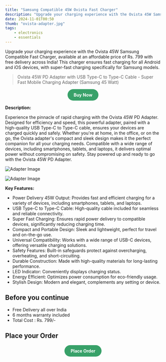 ```yaml
---
title: "Samsung Compatible 45W Ovista Fast Charger"
description: "Upgrade your charging experience with the Ovista 45W Samsung Compatible Fast Charger."
date: 2024-11-01T00:50
thumb: "ovista-adapter.jpg"
tags: 
    - electronics
    - essentials
---
```


Upgrade your charging experience with the Ovista 45W Samsung Compatible Fast Charger, available at an affordable price of Rs. 799 with free delivery across India! This charger ensures fast charging for all Android and iOS devices, with super-fast charging specifically for Samsung models.

> Ovista 45W PD Adapter with USB Type-C to Type-C Cable - Super Fast Mobile Charging Adapter (Samsung 45 Watt)

<div style="text-align: center;">
    <a href="https://rzp.io/rzp/ovista-adapter" target="_blank" style="display: inline-block; background-color: #38a169; color: white; font-weight: bold; padding: 10px 20px; border-radius: 9999px; text-align: center; text-decoration: none;">Buy Now</a>
</div>

__Description:__

Experience the pinnacle of rapid charging with the Ovista 45W PD Adapter. Designed for efficiency and speed, this powerful adapter, paired with a high-quality USB Type-C to Type-C cable, ensures your devices are charged quickly and safely. Whether you're at home, in the office, or on the go, the Ovista adapter's compact and sleek design makes it the perfect companion for all your charging needs. Compatible with a wide range of devices, including smartphones, tablets, and laptops, it delivers optimal power without compromising on safety. Stay powered up and ready to go with the Ovista 45W PD Adapter.

![Adapter Image](https://ovista.in/cdn/shop/files/Samsung25watt_720x.png?v=1723100918)

![Adapter Image](https://ovista.in/cdn/shop/files/Samsung25watt_4_720x.png?v=1723100918)

__Key Features:__

- Power Delivery 45W Output: Provides fast and efficient charging for a variety of devices, including smartphones, tablets, and laptops.
- USB Type-C to Type-C Cable: High-quality cable included for seamless and reliable connectivity.
- Super Fast Charging: Ensures rapid power delivery to compatible devices, significantly reducing charging time.
- Compact and Portable Design: Sleek and lightweight, perfect for travel and on-the-go use.
- Universal Compatibility: Works with a wide range of USB-C devices, offering versatile charging solutions.
- Safety Features: Built-in safeguards protect against overcharging, overheating, and short-circuiting.
- Durable Construction: Made with high-quality materials for long-lasting performance.
- LED Indicator: Conveniently displays charging status.
- Energy Efficient: Optimizes power consumption for eco-friendly usage.
- Stylish Design: Modern and elegant, complements any setting or device.

## Before you continue

- Free Delivery all over India
- 6 months warranty included
- Total Cost : Rs. 799/-

## Place your Order

<div style="text-align: center;">
    <a href="https://rzp.io/rzp/ovista-adapter" target="_blank" style="display: inline-block; background-color: #38a169; color: white; font-weight: bold; padding: 10px 20px; border-radius: 9999px; text-align: center; text-decoration: none;">Place Order</a>
</div>
